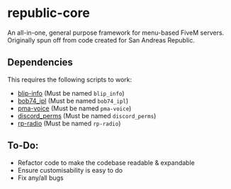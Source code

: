 # republic-core
An all-in-one, general purpose framework for menu-based FiveM servers. Originally spun off from code created for San Andreas Republic.

## Dependencies
This requires the following scripts to work:
- [blip-info](https://github.com/glitchdetector/fivem-blip-info) (Must be named `blip_info`)
- [bob74_ipl](https://github.com/Bob74/bob74_ipl) (Must be named `bob74_ipl`)
- [pma-voice](https://github.com/AvarianKnight/pma-voice) (Must be named `pma-voice`)
- [discord_perms](https://github.com/logan-mcgee/discord_perms) (Must be named `discord_perms`)
- [rp-radio](https://github.com/AvarianKnight/rp-radio) (Must be named `rp-radio`)

## To-Do:
- Refactor code to make the codebase readable & expandable
- Ensure customisability is easy to do
- Fix any/all bugs
